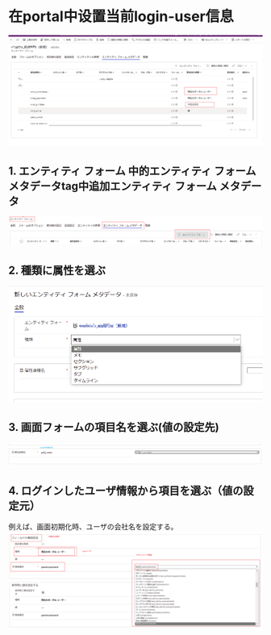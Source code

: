 # 在portal中设置当前login-user信息

![](img\2021-11-24-19-52-54.png)


## 1. エンティティ フォーム 中的エンティティ フォーム メタデータtag中追加エンティティ フォーム メタデータ 
![](img\2021-11-24-19-54-54.png)

## 2. 種類に属性を選ぶ
![](img\2021-11-24-19-56-17.png)

## 3. 画面フォームの項目名を選ぶ(値の設定先)
![](img\2021-11-24-20-00-04.png)

## 4. ログインしたユーザ情報から項目を選ぶ（値の設定元）
例えば、画面初期化時、ユーザの会社名を設定する。
![](img\2021-11-24-20-05-50.png)